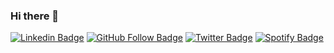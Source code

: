 ### Hi there 👋
[![Linkedin Badge](https://img.shields.io/badge/-Linkedin-blue?style=flat&logo=Linkedin&logoColor=white&link=https://www.linkedin.com/in/mehmetoya/)](https://www.linkedin.com/in/mehmetoya/) 
[![GitHub Follow Badge](https://img.shields.io/github/followers/mehmetoya?label=follow&style=social)](https://github.com/mehmetoya)
[![Twitter Badge](https://img.shields.io/badge/-Twitter-blue?style=flat&logo=Twitter&logoColor=white&link=https://twitter.com/mehmetoya)](https://twitter.com/mehmetoya) 
[![Spotify Badge](https://img.shields.io/badge/-Spotify-green?style=flat&logo=Spotify&logoColor=white&link=https://open.spotify.com/user/thebluesland)](https://open.spotify.com/user/thebluesland) 
<!--
**mehmetoya/mehmetoya** is a ✨ _special_ ✨ repository because its `README.md` (this file) appears on your GitHub profile.

Here are some ideas to get you started:

- 🔭 I’m currently working on ...
- 🌱 I’m currently learning ...
- 👯 I’m looking to collaborate on ...
- 🤔 I’m looking for help with ...
- 💬 Ask me about ...
- 📫 How to reach me: ...
- 😄 Pronouns: ...
- ⚡ Fun fact: ...
-->
